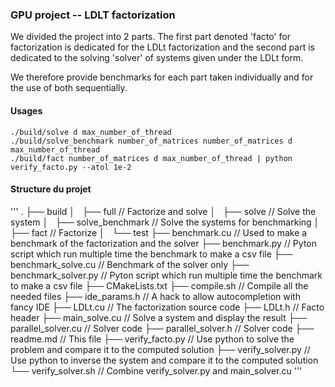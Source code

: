 ### GPU project -- LDLT factorization

We divided the project into 2 parts. The first part denoted 'facto' for factorization is dedicated for the LDLt 
factorization and the second part is dedicated to the solving 'solver' of systems given under the LDLt form.

We therefore provide benchmarks for each part taken individually and for the use of both sequentially.

#### Usages

```
./build/solve d max_number_of_thread
./build/solve_benchmark number_of_matrices number_of_matrices d max_number_of_thread
./build/fact number_of_matrices d max_number_of_thread | python verify_facto.py --atol 1e-2
```

#### Structure du projet
'''
.
├── build
│   ├── full			// Factorize and solve
│   ├── solve			// Solve the system
│   ├── solve_benchmark		// Solve the systems for benchmarking
│   ├── fact		  // Factorize
│   └── test
├── benchmark.cu		// Used to make a benchmark of the factorization and the solver
├── benchmark.py		// Pyton script which run multiple time the benchmark to make a csv file
├── benchmark_solve.cu		// Benchmark of the solver only
├── benchmark_solver.py		// Pyton script which run multiple time the benchmark to make a csv file
├── CMakeLists.txt
├── compile.sh			// Compile all the needed files
├── ide_params.h		// A hack to allow autocompletion with fancy IDE
├── LDLt.cu			// The factorization source code
├── LDLt.h			// Facto header
├── main_solve.cu		// Solve a system and display the result
├── parallel_solver.cu		// Solver code
├── parallel_solver.h		// Solver code
├── readme.md			// This file
├── verify_facto.py		// Use python to solve the problem and compare it to the computed solution
├── verify_solver.py		// Use python to inverse the system and compare it to the computed solution
└── verify_solver.sh		// Combine verify_solver.py and main_solver.cu
'''
